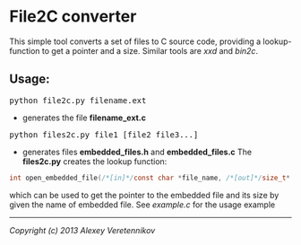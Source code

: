 File2C converter
================

This simple tool converts a set of files to C source code, providing a lookup-function to get a pointer and a size. Similar tools are *xxd* and *bin2c*.

Usage:
------
<pre>
python file2c.py filename.ext
</pre>
- generates the file **filename_ext.c**
<pre>
python files2c.py file1 [file2 file3...]
</pre>
- generates files **embedded_files.h** and **embedded_files.c**
The **files2c.py** creates the lookup function:
```c
int open_embedded_file(/*[in]*/const char *file_name, /*[out]*/size_t* size, /*[out]*/const char** contents_ptr);
```
which can be used to get the pointer to the embedded file and its size by given the name of embedded file. See *example.c* for the usage example

----
*Copyright (c) 2013 Alexey Veretennikov <alexey dot veretennikov at gmail dot com>*
